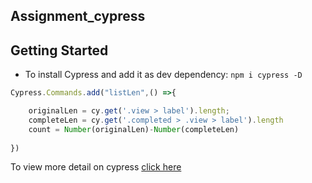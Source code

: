 ## Assignment_cypress
## Getting Started
* To install Cypress and add it as dev dependency: `npm i cypress -D`
```javascript
Cypress.Commands.add("listLen",() =>{

    originalLen = cy.get('.view > label').length;
    completeLen = cy.get('.completed > .view > label').length 
    count = Number(originalLen)-Number(completeLen)
   
})
```
To view more detail on cypress [click here](cypress.io)
